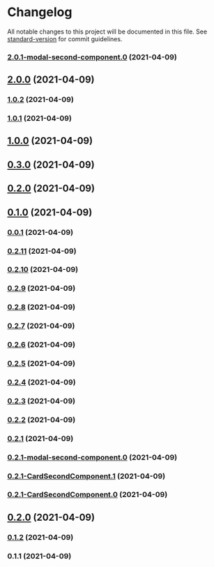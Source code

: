 # Changelog

All notable changes to this project will be documented in this file. See [standard-version](https://github.com/conventional-changelog/standard-version) for commit guidelines.

### [2.0.1-modal-second-component.0](https://github.com/Kryztof55/inventario/compare/v2.0.0...v2.0.1-modal-second-component.0) (2021-04-09)

## [2.0.0](https://github.com/Kryztof55/inventario/compare/v1.0.2...v2.0.0) (2021-04-09)

### [1.0.2](https://github.com/Kryztof55/inventario/compare/v1.0.1...v1.0.2) (2021-04-09)

### [1.0.1](https://github.com/Kryztof55/inventario/compare/v1.0.0...v1.0.1) (2021-04-09)

## [1.0.0](https://github.com/Kryztof55/inventario/compare/v0.3.0...v1.0.0) (2021-04-09)

## [0.3.0](https://github.com/Kryztof55/inventario/compare/v0.1.0...v0.3.0) (2021-04-09)

## [0.2.0](https://github.com/Kryztof55/inventario/compare/v0.1.0...v0.2.0) (2021-04-09)

## [0.1.0](https://github.com/Kryztof55/inventario/compare/v0.0.1...v0.1.0) (2021-04-09)

### [0.0.1](https://github.com/Kryztof55/inventario/compare/v0.2.11...v0.0.1) (2021-04-09)

### [0.2.11](https://github.com/Kryztof55/inventario/compare/v0.2.10...v0.2.11) (2021-04-09)

### [0.2.10](https://github.com/Kryztof55/inventario/compare/v0.2.9...v0.2.10) (2021-04-09)

### [0.2.9](https://github.com/Kryztof55/inventario/compare/v0.2.8...v0.2.9) (2021-04-09)

### [0.2.8](https://github.com/Kryztof55/inventario/compare/v0.2.7...v0.2.8) (2021-04-09)

### [0.2.7](https://github.com/Kryztof55/inventario/compare/v0.2.6...v0.2.7) (2021-04-09)

### [0.2.6](https://github.com/Kryztof55/inventario/compare/v0.2.5...v0.2.6) (2021-04-09)

### [0.2.5](https://github.com/Kryztof55/inventario/compare/v0.2.4...v0.2.5) (2021-04-09)

### [0.2.4](https://github.com/Kryztof55/inventario/compare/v0.2.3...v0.2.4) (2021-04-09)

### [0.2.3](https://github.com/Kryztof55/inventario/compare/v0.2.2...v0.2.3) (2021-04-09)

### [0.2.2](https://github.com/Kryztof55/inventario/compare/v0.2.1...v0.2.2) (2021-04-09)

### [0.2.1](https://github.com/Kryztof55/inventario/compare/v0.2.1-modal-second-component.0...v0.2.1) (2021-04-09)

### [0.2.1-modal-second-component.0](https://github.com/Kryztof55/inventario/compare/v0.2.1-CardSecondComponent.1...v0.2.1-modal-second-component.0) (2021-04-09)

### [0.2.1-CardSecondComponent.1](https://github.com/Kryztof55/inventario/compare/v0.2.1-CardSecondComponent.0...v0.2.1-CardSecondComponent.1) (2021-04-09)

### [0.2.1-CardSecondComponent.0](https://github.com/Kryztof55/inventario/compare/v0.2.0...v0.2.1-CardSecondComponent.0) (2021-04-09)

## [0.2.0](https://github.com/Kryztof55/inventario/compare/v0.1.2...v0.2.0) (2021-04-09)

### [0.1.2](https://github.com/Kryztof55/inventario/compare/v0.1.1...v0.1.2) (2021-04-09)

### 0.1.1 (2021-04-09)
